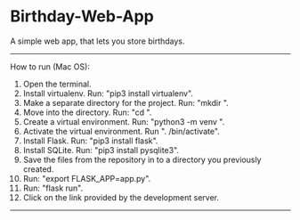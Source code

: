 # Birthday-Web-App
A simple web app, that lets you store birthdays.

--------------------------------------------------------------------------------

How to run (Mac OS):

1. Open the terminal.
2. Install virtualenv. Run: "pip3 install virtualenv".
3. Make a separate directory for the project. Run: "mkdir <project name>".
4. Move into the directory. Run: "cd <project name>".
5. Create a virtual environment. Run: "python3 -m venv <name of environment>".
6. Activate the virtual environment. Run ". <name of environment>/bin/activate".
7. Install Flask. Run: "pip3 install flask".
8. Install SQLite. Run: "pip3 install pysqlite3".
9. Save the files from the repository in to a directory you previously created.
10. Run: "export FLASK_APP=app.py".
11. Run: "flask run". 
12. Click on the link provided by the development server.

--------------------------------------------------------------------------------

